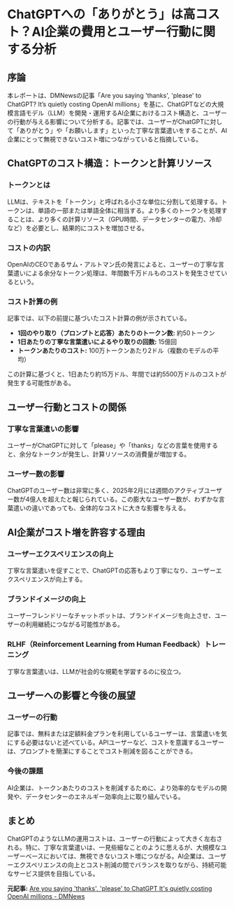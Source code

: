 # ChatGPTへの「ありがとう」は高コスト？AI企業の費用とユーザー行動に関する分析

## 序論

本レポートは、DMNewsの記事「Are you saying 'thanks', 'please' to ChatGPT? It’s quietly costing OpenAI millions」を基に、ChatGPTなどの大規模言語モデル（LLM）を開発・運用するAI企業におけるコスト構造と、ユーザーの行動が与える影響について分析する。記事では、ユーザーがChatGPTに対して「ありがとう」や「お願いします」といった丁寧な言葉遣いをすることが、AI企業にとって無視できないコスト増につながっていると指摘している。

## ChatGPTのコスト構造：トークンと計算リソース

### トークンとは

LLMは、テキストを「トークン」と呼ばれる小さな単位に分割して処理する。トークンは、単語の一部または単語全体に相当する。より多くのトークンを処理することは、より多くの計算リソース（GPU時間、データセンターの電力、冷却など）を必要とし、結果的にコストを増加させる。

### コストの内訳

OpenAIのCEOであるサム・アルトマン氏の発言によると、ユーザーの丁寧な言葉遣いによる余分なトークン処理は、年間数千万ドルものコストを発生させているという。

### コスト計算の例

記事では、以下の前提に基づいたコスト計算の例が示されている。

* **1回のやり取り（プロンプトと応答）あたりのトークン数:** 約50トークン
* **1日あたりの丁寧な言葉遣いによるやり取りの回数:** 15億回
* **トークンあたりのコスト:** 100万トークンあたり2ドル（複数のモデルの平均）

この計算に基づくと、1日あたり約15万ドル、年間では約5500万ドルのコストが発生する可能性がある。

## ユーザー行動とコストの関係

### 丁寧な言葉遣いの影響

ユーザーがChatGPTに対して「please」や「thanks」などの言葉を使用すると、余分なトークンが発生し、計算リソースの消費量が増加する。

### ユーザー数の影響

ChatGPTのユーザー数は非常に多く、2025年2月には週間のアクティブユーザー数が4億人を超えたと報じられている。この膨大なユーザー数が、わずかな言葉遣いの違いであっても、全体的なコストに大きな影響を与える。

## AI企業がコスト増を許容する理由

### ユーザーエクスペリエンスの向上

丁寧な言葉遣いを促すことで、ChatGPTの応答もより丁寧になり、ユーザーエクスペリエンスが向上する。

### ブランドイメージの向上

ユーザーフレンドリーなチャットボットは、ブランドイメージを向上させ、ユーザーの利用継続につながる可能性がある。

### RLHF（Reinforcement Learning from Human Feedback）トレーニング

丁寧な言葉遣いは、LLMが社会的な規範を学習するのに役立つ。

## ユーザーへの影響と今後の展望

### ユーザーの行動

記事では、無料または定額料金プランを利用しているユーザーは、言葉遣いを気にする必要はないと述べている。APIユーザーなど、コストを意識するユーザーは、プロンプトを簡潔にすることでコスト削減を図ることができる。

### 今後の課題

AI企業は、トークンあたりのコストを削減するために、より効率的なモデルの開発や、データセンターのエネルギー効率向上に取り組んでいる。

## まとめ

ChatGPTのようなLLMの運用コストは、ユーザーの行動によって大きく左右される。特に、丁寧な言葉遣いは、一見些細なことのように思えるが、大規模なユーザーベースにおいては、無視できないコスト増につながる。AI企業は、ユーザーエクスペリエンスの向上とコスト削減の間でバランスを取りながら、持続可能なサービス提供を目指している。



**元記事:** [Are you saying 'thanks', 'please' to ChatGPT It's quietly costing OpenAI millions - DMNews](https://dmnews.com/gen-tns-are-you-saying-thanks-please-to-chatgpt-its-quietly-costing-openai-millions/)